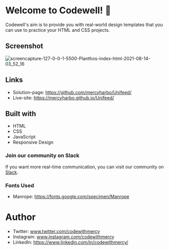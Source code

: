 # Welcome to Codewell! 👋

Codewell's aim is to provide you with real-world design templates that you can use to practice your HTML and CSS projects. 

## Screenshot

![screencapture-127-0-0-1-5500-Planthos-index-html-2021-08-14-03_52_16](https://user-images.githubusercontent.com/64808015/129452643-6eb28c16-6874-4005-bb16-f5064b5cc000.png)

## Links

- Solution-page: https://github.com/mercyharbo/Unifeed/
- Live-site: https://mercyharbo.github.io/Unifeed/

## Built with

- HTML
- CSS
- JavaScript
- Responsive Design

### Join our community on Slack

If you want more real-time communication, you can visit our community on [Slack](https://join.slack.com/t/codewell-hq/shared_invite/zt-ni8c9g8h-gNYWrmqQ3Uh37dcLg9~LMQ). 

### Fonts Used

- Manrope: https://fonts.google.com/specimen/Manrope

# Author 

- Twitter: www.twitter.com/codewithmercy
- Instagram: www.instagram.com/codewithmercy
- LinkedIn: https://www.linkedin.com/in/codewithmercy/
